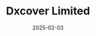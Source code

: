 ---  
layout: startup_page  
title: "Dxcover Limited"  
id: "dxcover.com"  
permalink: "/dxcoverlimiteddxcover.com02032025/"  
website: "https://www.dxcover.com/"  
funding_round: ""  
funding_amount: "$6.2M"  
investors: "Eos Advisory, SIS Ventures, University of Strathclyde, Norcliffe Capital, Maven Capital Partners, Macmillan Cancer Support"  
about: "Dxcover is a clinical-stage diagnostics company developing multiomic spectral analysis (MOSA-Dx™) for early detection of solid tumor cancers. The company's technology utilizes AI to analyze liquid samples, with a quick turnaround time, enabling early-stage detection of various solid tumors."  
markets: "Healthtech, Health Care, Biotechnology, Machine Learning, Medical, Health Diagnostics"  
hq: "Glasgow, Scotland, United Kingdom"  
founded_year: "2016"  
linkedin: "https://www.linkedin.com/company/dxcover-ltd"  
twitter: "https://twitter.com/DxcoverLtd"  
instagram: ""  
facebook: "https://www.facebook.com/dxcoverltd"  
crunchbase: "https://www.crunchbase.com/organization/dxcover"  
pitchbook: "https://pitchbook.com/profiles/company/226078-75"  

date_display: "03-Feb-2025"  
date: "2025-02-03"

# SEO Optimization  
meta_title: "Dxcover Limited -  Funding ($6.2M)"  
meta_description: "Dxcover Limited, Dxcover is a clinical-stage diagnostics company developing multiomic spectral analysis (MOSA-Dx™) for early detection of solid tumor cancers. The comp..."  
meta_keywords: "Dxcover Limited, Healthtech, Health Care, Biotechnology, Machine Learning, Medical, Health Diagnostics,  funding"  
canonical_url: "https://startup.projectstartups.com/dxcoverlimiteddxcover.com02032025/"  
---